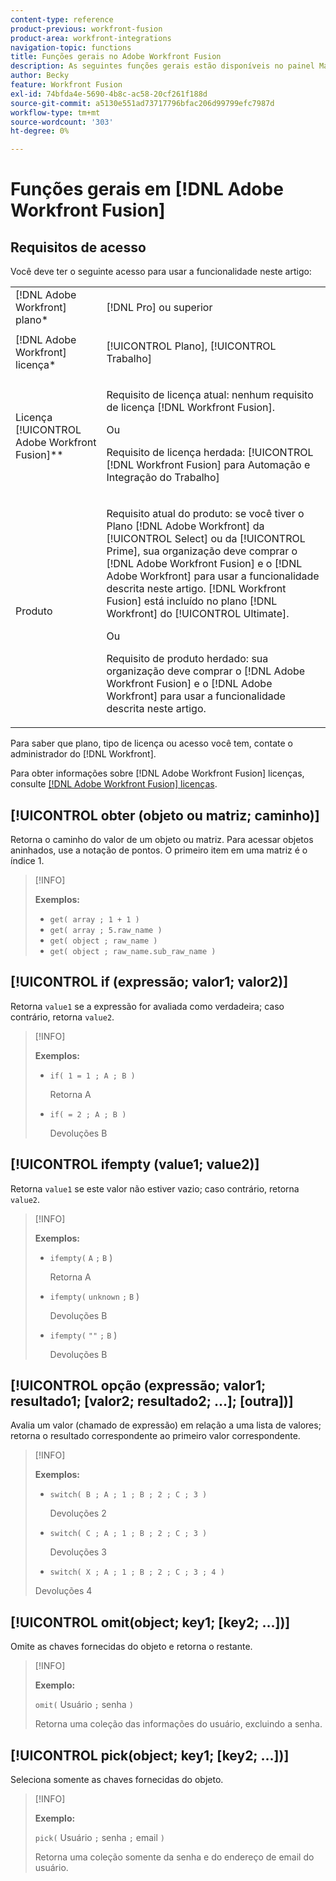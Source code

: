```yaml
---
content-type: reference
product-previous: workfront-fusion
product-area: workfront-integrations
navigation-topic: functions
title: Funções gerais no Adobe Workfront Fusion
description: As seguintes funções gerais estão disponíveis no painel Mapeamento do Adobe Workfront Fusion.
author: Becky
feature: Workfront Fusion
exl-id: 74bfda4e-5690-4b8c-ac58-20cf261f188d
source-git-commit: a5130e551ad73717796bfac206d99799efc7987d
workflow-type: tm+mt
source-wordcount: '303'
ht-degree: 0%

---
```


# Funções gerais em [!DNL Adobe Workfront Fusion]

## Requisitos de acesso

Você deve ter o seguinte acesso para usar a funcionalidade neste artigo:

<table style="table-layout:auto">
 <col> 
 <col> 
 <tbody> 
  <tr> 
   <td role="rowheader">[!DNL Adobe Workfront] plano*</td> 
   <td> <p>[!DNL Pro] ou superior</p> </td> 
  </tr> 
  <tr data-mc-conditions=""> 
   <td role="rowheader">[!DNL Adobe Workfront] licença*</td> 
   <td> <p>[!UICONTROL Plano], [!UICONTROL Trabalho]</p> </td> 
  </tr> 
  <tr> 
   <td role="rowheader">Licença [!UICONTROL Adobe Workfront Fusion]**</td> 
   <td>
   <p>Requisito de licença atual: nenhum requisito de licença [!DNL Workfront Fusion].</p>
   <p>Ou</p>
   <p>Requisito de licença herdada: [!UICONTROL [!DNL Workfront Fusion] para Automação e Integração do Trabalho] </p>
   </td> 
  </tr> 
  <tr> 
   <td role="rowheader">Produto</td> 
   <td>
   <p>Requisito atual do produto: se você tiver o Plano [!DNL Adobe Workfront] da [!UICONTROL Select] ou da [!UICONTROL Prime], sua organização deve comprar o [!DNL Adobe Workfront Fusion] e o [!DNL Adobe Workfront] para usar a funcionalidade descrita neste artigo. [!DNL Workfront Fusion] está incluído no plano [!DNL Workfront] do [!UICONTROL Ultimate].</p>
   <p>Ou</p>
   <p>Requisito de produto herdado: sua organização deve comprar o [!DNL Adobe Workfront Fusion] e o [!DNL Adobe Workfront] para usar a funcionalidade descrita neste artigo.</p>
   </td> 
  </tr> 
 </tbody> 
</table>

Para saber que plano, tipo de licença ou acesso você tem, contate o administrador do [!DNL Workfront].

Para obter informações sobre [!DNL Adobe Workfront Fusion] licenças, consulte [[!DNL Adobe Workfront Fusion] licenças](../../workfront-fusion/get-started/license-automation-vs-integration.md).

## [!UICONTROL obter (objeto ou matriz; caminho)]

Retorna o caminho do valor de um objeto ou matriz. Para acessar objetos aninhados, use a notação de pontos. O primeiro item em uma matriz é o índice 1.

>[!INFO]
>
>**Exemplos:**
>
>* `get( array ; 1 + 1 )`
>* `get( array ; 5.raw_name )`
>* `get( object ; raw_name )`
>* `get( object ; raw_name.sub_raw_name )`

## [!UICONTROL if (expressão; valor1; valor2)]

Retorna `value1` se a expressão for avaliada como verdadeira; caso contrário, retorna `value2`.

>[!INFO]
>
>**Exemplos:**
>
>* `if( 1 = 1 ; A ; B )`
>
>    Retorna A
>
>* `if( = 2 ; A ; B )`
>
>   Devoluções B

## [!UICONTROL ifempty (value1; value2)]

Retorna `value1` se este valor não estiver vazio; caso contrário, retorna `value2`.

>[!INFO]
>
>**Exemplos:**
>
>* `ifempty(` `A` `;` `B` )
>
>   Retorna A
>
>* `ifempty(` `unknown` `;` `B` )
>
>   Devoluções B
>
>* `ifempty(` `""` `;` `B` )
>
>   Devoluções B

## [!UICONTROL opção (expressão; valor1; resultado1; [valor2; resultado2; ...]; [outra])]

Avalia um valor (chamado de expressão) em relação a uma lista de valores; retorna o resultado correspondente ao primeiro valor correspondente.

>[!INFO]
>
>**Exemplos:**
>
>* `switch( B ; A ; 1 ; B ; 2 ; C ; 3 )`
>
>   Devoluções 2
>
>* `switch( C ; A ; 1 ; B ; 2 ; C ; 3 )`
>
>   Devoluções 3
>
>* `switch( X ; A ; 1 ; B ; 2 ; C ; 3 ; 4 )`
>
>  Devoluções 4

## [!UICONTROL omit(object; key1; [key2; ...])]

Omite as chaves fornecidas do objeto e retorna o restante.

>[!INFO]
>
>**Exemplo:**
>
>`omit(` Usuário `;` senha `)`
>
>Retorna uma coleção das informações do usuário, excluindo a senha.

## [!UICONTROL pick(object; key1; [key2; ...])]

Seleciona somente as chaves fornecidas do objeto.

>[!INFO]
>
>**Exemplo:**
>
>`pick(` Usuário `;` senha `;` email `)`
>
>Retorna uma coleção somente da senha e do endereço de email do usuário.
